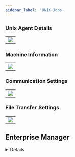 ```yaml
---
sidebar_label: 'UNIX Jobs'
---
```


### Unix Agent Details

||
|---|
|![](../static/imgbasic/sm-unix-agent-details.png)|

### Machine Information

||
|---|
|![](../static/imgbasic/sm-unix-agent-machine-information.png)|

### Communication Settings

||
|---|
|![](../static/imgbasic/sm-unix-agent-communication-settings.png)|

### File Transfer Settings

||
|---|
|![](../static/imgbasic/sm-unix-agent-file-transfer-settings.png)|

## Enterprise Manager

<details>

||
|---|
|![Picture208](../static/imgbasic/208.png)|

#### Advanced Machine Properties

||
|---|
|![Picture209](../static/imgbasic/209.png)|

#### File Transfer Settings

||
|---|
|![Picture210](../static/imgbasic/210.png)|

</details>